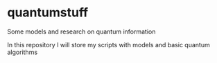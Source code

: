# quantumstuff
Some models and research on quantum information

In this repository I will store my scripts with models and basic quantum algorithms
